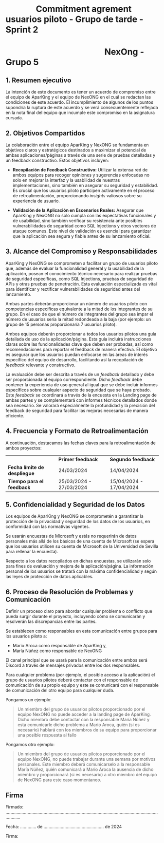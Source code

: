 # &nbsp;&nbsp;&nbsp;&nbsp;&nbsp;&nbsp;&nbsp;&nbsp;&nbsp;&nbsp;&nbsp;&nbsp;&nbsp;&nbsp; Commitment agrement usuarios piloto - Grupo de tarde - Sprint 2
# &nbsp;&nbsp;&nbsp;&nbsp;&nbsp;&nbsp;&nbsp;&nbsp;&nbsp;&nbsp;&nbsp;&nbsp;&nbsp;&nbsp;&nbsp;&nbsp;&nbsp;&nbsp;&nbsp;&nbsp;&nbsp;&nbsp;&nbsp;&nbsp;&nbsp;&nbsp;&nbsp;&nbsp;&nbsp;&nbsp;&nbsp;&nbsp;&nbsp;&nbsp;&nbsp;&nbsp;&nbsp;&nbsp;&nbsp;&nbsp;&nbsp;&nbsp;&nbsp;&nbsp;&nbsp;&nbsp;&nbsp;&nbsp; NexOng - Grupo 5
## 1. Resumen ejecutivo

La intención de este documento es tener un acuerdo de compromiso entre el equipo de AparKing y el equipo de NexONG en el cuál se redactan las condiciones de este acuerdo. 
El incumplimiento de algunos de los puntos supondría la ruptura de este acuerdo y se verá consecuentemente reflejada en la nota final del equipo que incumple este compromiso en la asignatura cursada.


## 2. Objetivos Compartidos

La colaboración entre el equipo AparKing y NexONG se fundamenta en objetivos claros y estratégicos destinados a maximizar el potencial de ambas aplicaciones/páginas a través de una serie de pruebas detalladas y un feedback constructivo. 
Estos objetivos incluyen:

- **Recopilación de Feedback Constructivo:** Utilizar la extensa red de ambos equipos para recoger opiniones y sugerencias enfocadas no solo en mejorar la interfaz y la usabilidad de nuestras implementaciones, sino también en asegurar su seguridad y estabilidad. Es crucial que los usuarios piloto participen activamente en el proceso de retroalimentación, proporcionando *insights* valiosos sobre su experiencia de usuario.

- **Validación de la Aplicación en Escenarios Reales:** Asegurar que AparKing y NexONG no solo cumpla con las expectativas funcionales y de usabilidad, sino también verificar su resistencia ante posibles vulnerabilidades de seguridad como SQL Injections y otros vectores de ataque comunes. Este nivel de validación es esencial para garantizar que la aplicación sea segura y fiable antes de su lanzamiento oficial.


## 3. Alcance del Compromiso y Responsabilidades

AparKing y NexONG se comprometen a facilitar un grupo de usuarios piloto que, además de evaluar la funcionalidad general y la usabilidad de la aplicación, posean el conocimiento técnico necesario para realizar pruebas de seguridad específicas, como SQL Injections, pruebas de seguridad de APIs y otras pruebas de penetración. Esta evaluación especializada es vital para identificar y rectificar vulnerabilidades de seguridad antes del lanzamiento.

Ambas partes deberán proporcionar un número de usuarios piloto con competencias específicas equivalente a la mitad de los integrantes de su grupo. En el caso de que el número de integrantes del grupo sea impar el número de usuarios sería la mitad redondeada a la baja (por ejemplo: un grupo de 15 personas proporcionaría 7 usuarios piloto).

Ambos equipos deberán proporcionar a todos los usuarios pilotos una guía detallada de uso de la aplicación/página. Esta guía incluirá instrucciones claras sobre las funcionalidades clave que deben ser probadas, así como recomendaciones para reportar el feedback de manera efectiva. El objetivo es asegurar que los usuarios puedan enfocarse en las áreas de interés específico del equipo de desarrollo, facilitando así la recopilación de *feedback* relevante y constructivo.

La evaluación debe ser descrita a través de un *feedback* detallado y debe ser proporcionada al equipo correspondiente. Dicho *feedback* debe contener la experiencia de uso general al igual que se debe incluir informes específicos sobre cualquier aspecto de seguridad que se haya probado. Este *feedback* se coordinará a través de la encuesta en la Landing page de ambas partes y se complementará con informes técnicos detallados donde sea necesario. Se valorará especialmente la profundidad y la precisión del feedback de seguridad para facilitar las mejoras necesarias de manera eficiente.


## 4. Frecuencia y Formato de Retroalimentación

A continuación, destacamos las fechas claves para la retroalimentación de ambos proyectos:

<table>
  <tr>
    <td></td>
    <td><strong>Primer feedback</strong></td>
    <td><strong>Segundo feedback</strong></td>
  </tr>
  <tr>
    <td><strong>Fecha límite de despliegue</strong></td>
    <td>24/03/2024</td>
    <td>14/04/2024</td>
  </tr>
  <tr>
    <td><strong>Tiempo para el feedback</strong></td>
    <td>25/03/2024 - 27/03/2024</td>
    <td>15/04/2024 - 17/04/2024</td>
  </tr>
</table>


## 5. Confidencialidad y Seguridad de los Datos

Los equipos de AparKing y NexONG se comprometén a garantizar la protección de la privacidad y seguridad de los datos de los usuarios, en conformidad con las normativas vigentes. 

Se usarán encuestas de Microsoft y estás no requerirán de datos personales más allá de los básicos de una cuenta de Microsoft (se espera que los usuarios utilicen su cuenta de Microsoft de la Universidad de Sevilla para rellenar la encuesta).

Respecto a los datos recopilados en dichas encuestas, se utilizarán solo para fines de evaluación y mejora de la aplicación/página. La información personal de los usuarios se tratará con la máxima confidencialidad y según las leyes de protección de datos aplicables.



## 6. Proceso de Resolución de Problemas y Comunicación

Definir un proceso claro para abordar cualquier problema o conflicto que pueda surgir durante el proyecto, incluyendo cómo se comunicarán y resolverán las discrepancias entre las partes.

Se establecen como responsables en esta comunicación entre grupos para los usuarios piloto a: 
- Mario Aroca como responsable de AparKing y,
- María Núñez como responsable de NexONG

El canal principal que se usará para la comunicación entre ambos será Discord a través de mensajes privados entre los dos responsables.

Para cualquier problema (por ejemplo, el posible acceso a la aplicación) el grupo de usuarios pilotos deberá contactar con el responsable de comunicación de su propio equipo y este se comunicará con el responsable de comunicación del otro equipo para cualquier duda.

Pongamos un ejemplo:
 
> Un miembro del grupo de usuarios pilotos proporcionado por el equipo NexONG no puede acceder a la landing page de AparKing. Dicho miembro debe contactar con la responsable María Núñez y esta comunicarle dicho problema a Mario Aroca, quién (si es necesario) hablará con los miembros de su equipo para proporcionar una posible respuesta al fallo

Pongamos otro ejemplo:
> Un miembro del grupo de usuarios pilotos proporcionado por el equipo NexONG, no puede trabajar durante una semana por motivos personales. Este miembro deberá comunicarselo a la responsable María Núñez, quién comunicará a Mario Aroca la ausencia de dicho miembro y proporcionará (si es necesario) a otro miembro del equipo de NexONG para este caso momentaneo.


## Firma

Firmado:  ........................................................................................................................................

Fecha:    ............. de ................................................. de 2024

Firma:


</br>

</br>

